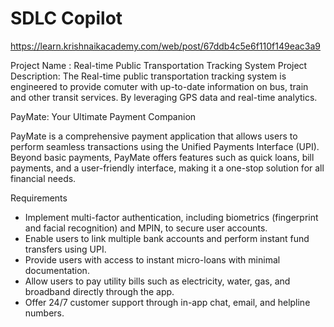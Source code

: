 # SDLC Copilot

https://learn.krishnaikacademy.com/web/post/67ddb4c5e6f110f149eac3a9

Project Name : Real-time Public Transportation Tracking System 
Project Description:
The Real-time public transportation tracking system is engineered to provide comuter with up-to-date information on bus, train and other transit services. By leveraging GPS data and real-time analytics. 


PayMate: Your Ultimate Payment Companion

PayMate is a comprehensive payment application that allows users to perform seamless transactions using the Unified Payments Interface (UPI). Beyond basic payments, PayMate offers features such as quick loans, bill payments, and a user-friendly interface, making it a one-stop solution for all financial needs.

Requirements 
- Implement multi-factor authentication, including biometrics (fingerprint and facial recognition) and MPIN, to secure user accounts.​
- Enable users to link multiple bank accounts and perform instant fund transfers using UPI.​
- Provide users with access to instant micro-loans with minimal documentation.​
- Allow users to pay utility bills such as electricity, water, gas, and broadband directly through the app.​
- Offer 24/7 customer support through in-app chat, email, and helpline numbers.​




